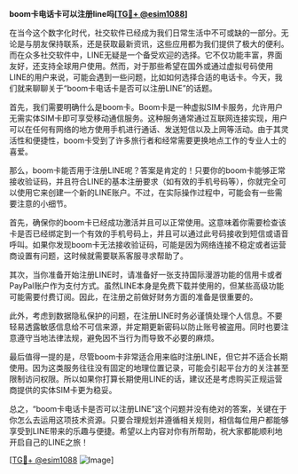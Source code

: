 **boom卡电话卡可以注册line吗[[TG💪+ @esim1088](https://t.me/s/esim1088)]**

在当今这个数字化时代，社交软件已经成为我们日常生活中不可或缺的一部分。无论是与朋友保持联系，还是获取最新资讯，这些应用都为我们提供了极大的便利。而在众多社交软件中，LINE无疑是一个备受欢迎的选择。它不仅功能丰富，界面友好，还支持全球用户使用。然而，对于那些希望在国外或通过虚拟号码使用LINE的用户来说，可能会遇到一些问题，比如如何选择合适的电话卡。今天，我们就来聊聊关于“boom卡电话卡是否可以注册LINE”的话题。

首先，我们需要明确什么是boom卡。Boom卡是一种虚拟SIM卡服务，允许用户无需实体SIM卡即可享受移动通信服务。这种服务通常通过互联网连接实现，用户可以在任何有网络的地方使用手机进行通话、发送短信以及上网等活动。由于其灵活性和便捷性，boom卡受到了许多旅行者和经常需要更换地点工作的专业人士的喜爱。

那么，boom卡能否用于注册LINE呢？答案是肯定的！只要你的boom卡能够正常接收验证码，并且符合LINE的基本注册要求（如有效的手机号码等），你就完全可以使用它来创建一个新的LINE账户。不过，在实际操作过程中，可能会有一些需要注意的小细节。

首先，确保你的boom卡已经成功激活并且可以正常使用。这意味着你需要检查该卡是否已经绑定到一个有效的手机号码上，并且可以通过此号码接收到短信或语音呼叫。如果你发现boom卡无法接收验证码，可能是因为网络连接不稳定或者运营商设置有问题，这时候就需要联系客服寻求帮助了。

其次，当你准备开始注册LINE时，请准备好一张支持国际漫游功能的信用卡或者PayPal账户作为支付方式。虽然LINE本身是免费下载并使用的，但某些高级功能可能需要付费订阅。因此，在注册之前做好财务方面的准备是很重要的。

此外，考虑到数据隐私保护的问题，在注册LINE时务必谨慎处理个人信息。不要轻易透露敏感信息给不可信来源，并定期更新密码以防止账号被盗用。同时也要注意遵守当地法律法规，避免因不当行为而导致不必要的麻烦。

最后值得一提的是，尽管boom卡非常适合用来临时注册LINE，但它并不适合长期使用。因为这类服务往往没有固定的地理位置记录，可能会引起平台方的关注甚至限制访问权限。所以如果你打算长期使用LINE的话，建议还是考虑购买正规运营商提供的实体SIM卡更为稳妥。

总之，“boom卡电话卡是否可以注册LINE”这个问题并没有绝对的答案，关键在于你怎么去运用这项技术资源。只要合理规划并遵循相关规则，相信每位用户都能够享受到LINE带来的乐趣与便捷。希望以上内容对你有所帮助，祝大家都能顺利地开启自己的LINE之旅！

[[TG💪+ @esim1088](https://t.me/s/esim1088) ![Image](https://i.postimg.cc/4NQfJmqS/Snipaste-2025-05-13-00-14-12.png)]